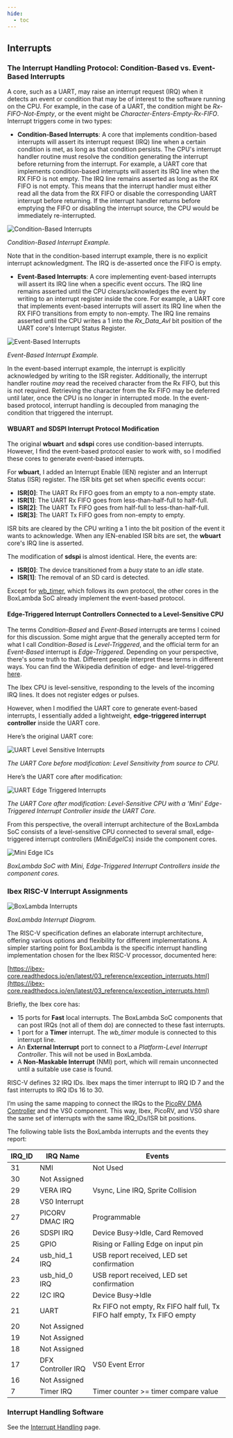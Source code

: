 ```yaml
---
hide:
  - toc
---
```


## Interrupts

### The Interrupt Handling Protocol: Condition-Based vs. Event-Based Interrupts

A core, such as a UART, may raise an interrupt request (IRQ) when it detects an event or condition that may be of interest to the software running on the CPU. For example, in the case of a UART, the condition might be *Rx-FIFO-Not-Empty*, or the event might be *Character-Enters-Empty-Rx-FIFO*. Interrupt triggers come in two types:

- **Condition-Based Interrupts**: A core that implements condition-based interrupts will assert its interrupt request (IRQ) line when a certain condition is met, as long as that condition persists. The CPU's interrupt handler routine must resolve the condition generating the interrupt before returning from the interrupt. For example, a UART core that implements condition-based interrupts will assert its IRQ line when the RX FIFO is not empty. The IRQ line remains asserted as long as the RX FIFO is not empty. This means that the interrupt handler must either read all the data from the RX FIFO or disable the corresponding UART interrupt before returning. If the interrupt handler returns before emptying the FIFO or disabling the interrupt source, the CPU would be immediately re-interrupted.

![Condition-Based Interrupts](assets/condition_based_irq.png)

*Condition-Based Interrupt Example.*

Note that in the condition-based interrupt example, there is no explicit interrupt acknowledgment. The IRQ is de-asserted once the FIFO is empty.

- **Event-Based Interrupts**: A core implementing event-based interrupts will assert its IRQ line when a specific event occurs. The IRQ line remains asserted until the CPU clears/acknowledges the event by writing to an interrupt register inside the core. For example, a UART core that implements event-based interrupts will assert its IRQ line when the RX FIFO transitions from empty to non-empty. The IRQ line remains asserted until the CPU writes a 1 into the *Rx_Data_Avl* bit position of the UART core's Interrupt Status Register.

![Event-Based Interrupts](assets/event_based_irq.png)

*Event-Based Interrupt Example.*

In the event-based interrupt example, the interrupt is explicitly acknowledged by writing to the ISR register. Additionally, the interrupt handler routine *may* read the received character from the Rx FIFO, but this is not required. Retrieving the character from the Rx FIFO may be deferred until later, once the CPU is no longer in interrupted mode. In the event-based protocol, interrupt handling is decoupled from managing the condition that triggered the interrupt.

#### WBUART and SDSPI Interrupt Protocol Modification

The original **wbuart** and **sdspi** cores use condition-based interrupts. However, I find the event-based protocol easier to work with, so I modified these cores to generate event-based interrupts.

For **wbuart**, I added an Interrupt Enable (IEN) register and an Interrupt Status (ISR) register. The ISR bits get set when specific events occur:

- **ISR[0]**: The UART Rx FIFO goes from an empty to a non-empty state.
- **ISR[1]**: The UART Rx FIFO goes from less-than-half-full to half-full.
- **ISR[2]**: The UART Tx FIFO goes from half-full to less-than-half-full.
- **ISR[3]**: The UART Tx FIFO goes from non-empty to empty.

ISR bits are cleared by the CPU writing a 1 into the bit position of the event it wants to acknowledge. When any IEN-enabled ISR bits are set, the **wbuart** core's IRQ line is asserted.

The modification of **sdspi** is almost identical. Here, the events are:

- **ISR[0]**: The device transitioned from a *busy* state to an *idle* state.
- **ISR[1]**: The removal of an SD card is detected.

Except for [wb_timer](components_timer.md), which follows its own protocol, the other cores in the BoxLambda SoC already implement the event-based protocol.

#### Edge-Triggered Interrupt Controllers Connected to a Level-Sensitive CPU

The terms *Condition-Based* and *Event-Based* interrupts are terms I coined for this discussion. Some might argue that the generally accepted term for what I call *Condition-Based* is *Level-Triggered*, and the official term for an *Event-Based* interrupt is *Edge-Triggered*. Depending on your perspective, there's some truth to that. Different people interpret these terms in different ways. You can find the Wikipedia definition of edge- and level-triggered [here](https://en.wikipedia.org/wiki/Interrupt#Triggering_methods).

The Ibex CPU is level-sensitive, responding to the levels of the incoming IRQ lines. It does not register edges or pulses.

However, when I modified the UART core to generate event-based interrupts, I essentially added a lightweight, **edge-triggered interrupt controller** inside the UART core.

Here’s the original UART core:

![UART Level Sensitive Interrupts](assets/uart_level_sensitive_irq_orig.png)

*The UART Core before modification: Level Sensitivity from source to CPU.*

Here’s the UART core after modification:

![UART Edge Triggered Interrupts](assets/uart_edge_triggered_irqs_new.png)

*The UART Core after modification: Level-Sensitive CPU with a 'Mini' Edge-Triggered Interrupt Controller inside the UART Core.*

From this perspective, the overall interrupt architecture of the BoxLambda SoC consists of a level-sensitive CPU connected to several small, edge-triggered interrupt controllers (*MiniEdgeICs*) inside the component cores.

![Mini Edge ICs](assets/miniEdgeICs.png)

*BoxLambda SoC with Mini, Edge-Triggered Interrupt Controllers inside the component cores.*

### Ibex RISC-V Interrupt Assignments

![BoxLambda Interrupts](assets/irq_diagram.png)

*BoxLambda Interrupt Diagram.*

The RISC-V specification defines an elaborate interrupt architecture, offering various options and flexibility for different implementations. A simpler starting point for BoxLambda is the specific interrupt handling implementation chosen for the Ibex RISC-V processor, documented here:

[https://ibex-core.readthedocs.io/en/latest/03_reference/exception_interrupts.html](https://ibex-core.readthedocs.io/en/latest/03_reference/exception_interrupts.html)

Briefly, the Ibex core has:

- 15 ports for **Fast** local interrupts. The BoxLambda SoC components that can post IRQs (not all of them do) are connected to these fast interrupts.
- 1 port for a **Timer** interrupt. The *wb_timer* module is connected to this interrupt line.
- An **External Interrupt** port to connect to a *Platform-Level Interrupt Controller*. This will not be used in BoxLambda.
- A **Non-Maskable Interrupt** (NMI) port, which will remain unconnected until a suitable use case is found.

RISC-V defines 32 IRQ IDs. Ibex maps the timer interrupt to IRQ ID 7 and the fast interrupts to IRQ IDs 16 to 30.

I’m using the same mapping to connect the IRQs to the [PicoRV DMA Controller](components_picorv_dma.md) and the VS0 component. This way, Ibex, PicoRV, and VS0 share the same set of interrupts with the same IRQ_IDs/ISR bit positions.

The following table lists the BoxLambda interrupts and the events they report:

| IRQ_ID | IRQ Name                                | Events |
|--------|-----------------------------------------|--------|
| 31     | NMI                                     | Not Used |
| 30     | Not Assigned                            |        |
| 29     | VERA IRQ                                | Vsync, Line IRQ, Sprite Collision |
| 28     | VS0 Interrupt                           |        |
| 27     | PICORV DMAC IRQ                         | Programmable |
| 26     | SDSPI IRQ                               | Device Busy->Idle, Card Removed |
| 25     | GPIO                                    | Rising or Falling Edge on input pin |
| 24     | usb_hid_1 IRQ                           | USB report received, LED set confirmation |
| 23     | usb_hid_0 IRQ                           | USB report received, LED set confirmation |
| 22     | I2C IRQ                                 | Device Busy->Idle |
| 21     | UART                                    | Rx FIFO not empty, Rx FIFO half full, Tx FIFO half empty, Tx FIFO empty |
| 20     | Not Assigned                            |     |
| 19     | Not Assigned                            |     |
| 18     | Not Assigned                            |     |
| 17     | DFX Controller IRQ                      | VS0 Event Error |
| 16     | Not Assigned                            |     |
|  7     | Timer IRQ                               | Timer counter >= timer compare value |

### Interrupt Handling Software

See the [Interrupt Handling](sw_comp_irqs.md) page.
